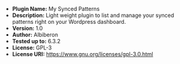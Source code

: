 - **Plugin Name:** My Synced Patterns
- **Description:** Light weight plugin to list and manage your synced patterns right on your Wordpress dashboard.
- **Version:** 1.0
- **Author:** Albiberon
- **Tested up to:** 6.3.2
- **License:** GPL-3
- **License URI:** https://www.gnu.org/licenses/gpl-3.0.html